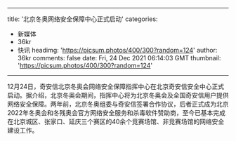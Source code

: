 
---
title: '北京冬奥网络安全保障中心正式启动'
categories: 
 - 新媒体
 - 36kr
 - 快讯
headimg: 'https://picsum.photos/400/300?random=124'
author: 36kr
comments: false
date: Fri, 24 Dec 2021 06:14:03 GMT
thumbnail: 'https://picsum.photos/400/300?random=124'
---

<div>   
12月24日，奇安信北京冬奥会网络安全保障指挥中心在北京奇安信安全中心正式启动。据介绍，北京冬奥会期间，指挥中心将为北京冬奥会及全国奇安信用户提供网络安全保障。两年前，北京冬奥组委与奇安信签署合作协议，后者正式成为北京2022年冬奥会和冬残奥会官方网络安全服务和杀毒软件赞助商，至今已基本完成在北京城区、张家口、延庆三个赛区的40余个竞赛场馆、非竞赛场馆的网络安全建设工作。  
</div>
            